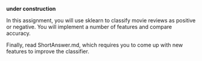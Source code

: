 
**under construction**

In this assignment, you will use sklearn to classify movie reviews as positive or negative. You will implement a number of features and compare accuracy.

Finally, read ShortAnswer.md, which requires you to come up with new features to improve the classifier.
